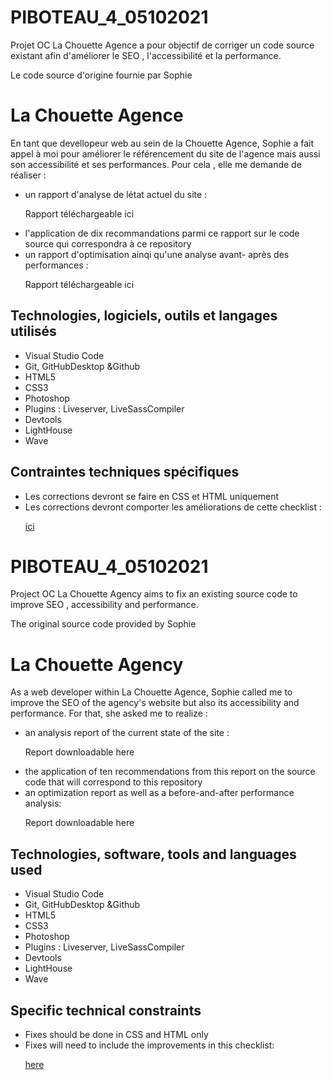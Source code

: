 
# PIBOTEAU_4_05102021
 Projet OC La Chouette Agence  a pour objectif de corriger un code source existant afin d'améliorer le SEO , l'accessibilité et la performance.
  <p><a href=https://github.com/JoePibs/P4></a>Le code source d'origine fournie par Sophie<p>

# La Chouette Agence
En tant que devellopeur web au sein de la Chouette Agence, Sophie a fait appel à moi pour améliorer le référencement du site de l'agence mais aussi son accessibilité et ses performances.
Pour cela , elle me demande de réaliser :
- un rapport d'analyse de létat actuel du site :  <p><a href=https://docs.google.com/spreadsheets/d/1-4hD5n4PbwgGHpl2NsDwLzxwQ3q86TnCNbd572mkCdM></a>Rapport téléchargeable ici<p>
- l'application de dix recommandations parmi ce rapport sur le code source qui correspondra à ce repository
- un rapport d'optimisation ainqi qu'une analyse avant- après des performances  : <p><a href=https://docs.google.com/presentation/d/1tpvOpvf8dpaLuOrCD905pne-l8hCq_fJIFLV0LBVxtE></a>Rapport téléchargeable ici<p>


## Technologies, logiciels, outils et langages utilisés
- Visual Studio Code
- Git, GitHubDesktop &Github
- HTML5
- CSS3
- Photoshop
- Plugins : Liveserver, LiveSassCompiler
- Devtools
- LightHouse
- Wave

## Contraintes techniques spécifiques
- Les corrections devront se faire en CSS et HTML uniquement
- Les corrections devront comporter les améliorations de cette checklist : <p><a href= https://developer.mozilla.org/fr/docs/Accessibilit%C3%A9/Checklist_accessibilite_mobile> ici </a></p>


# PIBOTEAU_4_05102021
 Project OC La Chouette Agency aims to fix an existing source code to improve SEO , accessibility and performance.
  <p><a href=https://github.com/JoePibs/P4></a>The original source code provided by Sophie<p>

# La Chouette Agency
As a web developer within La Chouette Agence, Sophie called me to improve the SEO of the agency's website but also its accessibility and performance.
For that, she asked me to realize :
- an analysis report of the current state of the site : <p><a href=https://docs.google.com/spreadsheets/d/1-4hD5n4PbwgGHpl2NsDwLzxwQ3q86TnCNbd572mkCdM></a>Report downloadable here<p>
- the application of ten recommendations from this report on the source code that will correspond to this repository
- an optimization report as well as a before-and-after performance analysis:<p><a href=https://docs.google.com/presentation/d/1tpvOpvf8dpaLuOrCD905pne-l8hCq_fJIFLV0LBVxtE></a>Report downloadable here<p>


## Technologies, software, tools and languages used
- Visual Studio Code
- Git, GitHubDesktop &Github
- HTML5
- CSS3
- Photoshop
- Plugins : Liveserver, LiveSassCompiler
- Devtools
- LightHouse
- Wave

## Specific technical constraints
- Fixes should be done in CSS and HTML only
- Fixes will need to include the improvements in this checklist:<p><a href= https://developer.mozilla.org/fr/docs/Accessibilit%C3%A9/Checklist_accessibilite_mobile> here</a></p>
